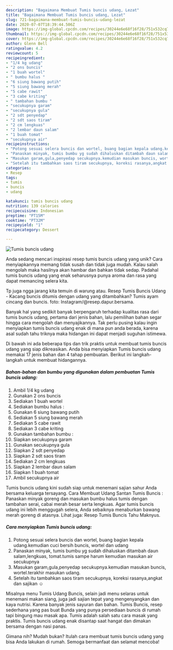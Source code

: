 ```yaml
---
description: "Bagaimana Membuat Tumis buncis udang, Lezat"
title: "Bagaimana Membuat Tumis buncis udang, Lezat"
slug: 721-bagaimana-membuat-tumis-buncis-udang-lezat
date: 2020-07-07T18:39:44.506Z
image: https://img-global.cpcdn.com/recipes/30244e6e68f16f28/751x532cq70/tumis-buncis-udang-foto-resep-utama.jpg
thumbnail: https://img-global.cpcdn.com/recipes/30244e6e68f16f28/751x532cq70/tumis-buncis-udang-foto-resep-utama.jpg
cover: https://img-global.cpcdn.com/recipes/30244e6e68f16f28/751x532cq70/tumis-buncis-udang-foto-resep-utama.jpg
author: Glenn Bell
ratingvalue: 4.2
reviewcount: 5
recipeingredient:
- "1/4 kg udang"
- "2 ons buncis"
- "1 buah wortel"
- " bumbu halus "
- "6 siung bawang putih"
- "5 siung bawang merah"
- "5 cabe rawit"
- "3 cabe kriting"
- " tambahan bumbu "
- "secukupnya garam"
- "secukupnya gula"
- "2 sdt penyedap"
- "2 sdt saos tiram"
- "2 cm lengkuas"
- "2 lembar daun salam"
- "1 buah tomat"
- "secukupnya air"
recipeinstructions:
- "Potong sesuai selera buncis dan wortel, buang bagian kepala udang.kemudian cuci bersih buncis, wortel dan udang"
- "Panaskan minyak, tumis bumbu yg sudah dihaluskan ditambah daun salam,lengkuas, tomat.tumis sampe harum kemudian masukan air secukupnya"
- "Masukan garam,gula,penyedap secukupnya.kemudian masukan buncis, wortel.terakhir masukan udang."
- "Setelah itu tambahkan saos tiram secukupnya, koreksi rasanya,angkat dan sajikan ☺"
categories:
- Resep
tags:
- tumis
- buncis
- udang

katakunci: tumis buncis udang 
nutrition: 139 calories
recipecuisine: Indonesian
preptime: "PT15M"
cooktime: "PT32M"
recipeyield: "1"
recipecategory: Dessert

---
```



![Tumis buncis udang](https://img-global.cpcdn.com/recipes/30244e6e68f16f28/751x532cq70/tumis-buncis-udang-foto-resep-utama.jpg)

Anda sedang mencari inspirasi resep tumis buncis udang yang unik? Cara menyiapkannya memang tidak susah dan tidak juga mudah. Kalau salah mengolah maka hasilnya akan hambar dan bahkan tidak sedap. Padahal tumis buncis udang yang enak seharusnya punya aroma dan rasa yang dapat memancing selera kita.

Tp juga ngga jarang kita temuin di warung atau. Resep Tumis Buncis Udang - Kacang buncis ditumis dengan udang yang ditambahkan? Tumis ayam cincang dan buncis. foto: Instagram/@resep.dapur.bersama.

Banyak hal yang sedikit banyak berpengaruh terhadap kualitas rasa dari tumis buncis udang, pertama dari jenis bahan, lalu pemilihan bahan segar hingga cara mengolah dan menyajikannya. Tak perlu pusing kalau ingin menyiapkan tumis buncis udang enak di mana pun anda berada, karena asal sudah tahu triknya maka hidangan ini dapat menjadi suguhan istimewa.


Di bawah ini ada beberapa tips dan trik praktis untuk membuat tumis buncis udang yang siap dikreasikan. Anda bisa menyiapkan Tumis buncis udang memakai 17 jenis bahan dan 4 tahap pembuatan. Berikut ini langkah-langkah untuk membuat hidangannya.

<!--inarticleads1-->

##### Bahan-bahan dan bumbu yang digunakan dalam pembuatan Tumis buncis udang:

1. Ambil 1/4 kg udang
1. Gunakan 2 ons buncis
1. Sediakan 1 buah wortel
1. Sediakan  bumbu halus :
1. Gunakan 6 siung bawang putih
1. Sediakan 5 siung bawang merah
1. Sediakan 5 cabe rawit
1. Sediakan 3 cabe kriting
1. Gunakan  tambahan bumbu :
1. Siapkan secukupnya garam
1. Gunakan secukupnya gula
1. Siapkan 2 sdt penyedap
1. Siapkan 2 sdt saos tiram
1. Sediakan 2 cm lengkuas
1. Siapkan 2 lembar daun salam
1. Siapkan 1 buah tomat
1. Ambil secukupnya air


Tumis buncis udang kini sudah siap untuk menemani sajian sahur Anda bersama keluarga tersayang. Cara Membuat Udang Santan Tumis Buncis : Panaskan minyak goreng dan masukan bumbu halus tumis dengan tambahan serai, cabai merah besar serta lengkuas. Agar tumis buncis udang ini lebih menggugah selera, Anda sebaiknya menaburkan bawang merah goreng di atasnya. Lihat juga: Resep Tumis Buncis Tahu Maknyus. 

<!--inarticleads2-->

##### Cara menyiapkan Tumis buncis udang:

1. Potong sesuai selera buncis dan wortel, buang bagian kepala udang.kemudian cuci bersih buncis, wortel dan udang
1. Panaskan minyak, tumis bumbu yg sudah dihaluskan ditambah daun salam,lengkuas, tomat.tumis sampe harum kemudian masukan air secukupnya
1. Masukan garam,gula,penyedap secukupnya.kemudian masukan buncis, wortel.terakhir masukan udang.
1. Setelah itu tambahkan saos tiram secukupnya, koreksi rasanya,angkat dan sajikan ☺


Misalnya menu Tumis Udang Buncis, selain jadi menu selaras untuk menemani makan siang, juga jadi sajian tepat yang mengenyangkan dan kaya nutrisi. Karena banyak jenis sayuran dan bahan. Tumis Buncis, resep sederhana yang pas buat Bunda yang punya persediaan buncis di rumah tapi bingung mau masak apa. Tumis adalah salah satu cara masak yang praktis. Tumis buncis udang enak disantap saat hangat dan dimakan bersama dengan nasi panas. 

Gimana nih? Mudah bukan? Itulah cara membuat tumis buncis udang yang bisa Anda lakukan di rumah. Semoga bermanfaat dan selamat mencoba!
